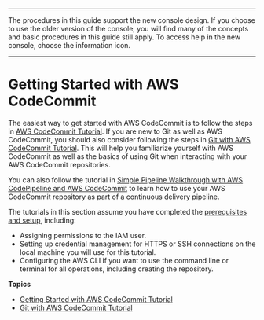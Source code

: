 --------

 The procedures in this guide support the new console design\. If you choose to use the older version of the console, you will find many of the concepts and basic procedures in this guide still apply\. To access help in the new console, choose the information icon\.

--------

# Getting Started with AWS CodeCommit<a name="getting-started-topnode"></a>

The easiest way to get started with AWS CodeCommit is to follow the steps in [AWS CodeCommit Tutorial](getting-started-cc.md)\. If you are new to Git as well as AWS CodeCommit, you should also consider following the steps in [Git with AWS CodeCommit Tutorial](getting-started.md)\. This will help you familiarize yourself with AWS CodeCommit as well as the basics of using Git when interacting with your AWS CodeCommit repositories\.

You can also follow the tutorial in [Simple Pipeline Walkthrough with AWS CodePipeline and AWS CodeCommit](https://docs.aws.amazon.com/codepipeline/latest/userguide/getting-started-cc.html) to learn how to use your AWS CodeCommit repository as part of a continuous delivery pipeline\.

The tutorials in this section assume you have completed the [prerequisites and setup](setting-up.md), including:
+ Assigning permissions to the IAM user\.
+ Setting up credential management for HTTPS or SSH connections on the local machine you will use for this tutorial\.
+ Configuring the AWS CLI if you want to use the command line or terminal for all operations, including creating the repository\.

**Topics**
+ [Getting Started with AWS CodeCommit Tutorial](getting-started-cc.md)
+ [Git with AWS CodeCommit Tutorial](getting-started.md)